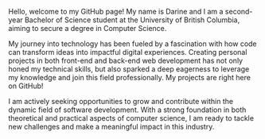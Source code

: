 Hello, welcome to my GitHub page! My name is Darine and I am a second-year Bachelor of Science student at the University of British Columbia, aiming to secure a degree in Computer Science. 

My journey into technology has been fueled by a fascination with how code can transform ideas into impactful digital experiences. Creating personal projects in both front-end and back-end web development has not only honed my technical skills, but also sparked a deep eagerness to leverage my knowledge and join this field professionally. My projects are right here on GitHub!

I am actively seeking opportunities to grow and contribute within the dynamic field of software development. With a strong foundation in both theoretical and practical aspects of computer science, I am ready to tackle new challenges and make a meaningful impact in this industry.


